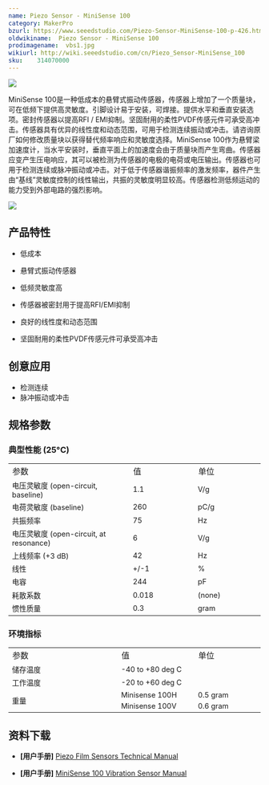 ```yaml
---
name: Piezo Sensor - MiniSense 100
category: MakerPro
bzurl: https://www.seeedstudio.com/Piezo-Sensor-MiniSense-100-p-426.html
oldwikiname:  Piezo Sensor - MiniSense 100
prodimagename:  vbs1.jpg
wikiurl: http://wiki.seeedstudio.com/cn/Piezo_Sensor-MiniSense_100
sku:    314070000
---
```

![](http://bz.seeedstudio.com/depot/images/product/vbs1.jpg)

MiniSense 100是一种低成本的悬臂式振动传感器，传感器上增加了一个质量块，可在低频下提供高灵敏度。引脚设计易于安装，可焊接。提供水平和垂直安装选项。密封传感器以提高RFI / EMI抑制。坚固耐用的柔性PVDF传感元件可承受高冲击。传感器具有优异的线性度和动态范围，可用于检测连续振动或冲击。请咨询原厂如何修改质量块以获得替代频率响应和灵敏度选择。MiniSense 100作为悬臂梁加速度计，当水平安装时，垂直平面上的加速度会由于质量块而产生弯曲。传感器应变产生压电响应，其可以被检测为传感器的电极的电荷或电压输出。传感器也可用于检测连续或脉冲振动或冲击。对于低于传感器谐振频率的激发频率，器件产生由“基线”灵敏度控制的线性输出，共振的灵敏度明显较高。传感器检测低频运动的能力受到外部电路的强烈影响。

[![](https://github.com/SeeedDocument/wiki_chinese/raw/master/docs/images/click_to_buy.PNG)](https://item.taobao.com/item.htm?spm=a1z10.3-c.w4002-11172317909.11.5e478797bFgAnB&id=520045234235)


##   产品特性

*   低成本

*   悬臂式振动传感器

*   低频灵敏度高

*   传感器被密封用于提高RFI/EMI抑制

*   良好的线性度和动态范围

*   坚固耐用的柔性PVDF传感元件可承受高冲击

##   创意应用

*   检测连续
*   脉冲振动或冲击


##   规格参数

###  典型性能 (25°C)

<table >
<tr>
<td width="500"> 参数
</td>
<td width="250"> 值
</td>
<td width="250"> 单位
</td></tr>
<tr style="font-size: 90%">
<td> 电压灵敏度 (open-circuit, baseline)
</td>
<td>  1.1
</td>
<td>  V/g
</td></tr>
<tr style="font-size: 90%">
<td> 电荷灵敏度 (baseline)
</td>
<td>  260
</td>
<td>  pC/g
</td></tr>
<tr style="font-size: 90%">
<td> 共振频率
</td>
<td>  75
</td>
<td>  Hz
</td></tr>
<tr style="font-size: 90%">
<td> 电压灵敏度 (open-circuit, at resonance)
</td>
<td>  6
</td>
<td>  V/g
</td></tr>
<tr style="font-size: 90%">
<td> 上线频率 (+3 dB)
</td>
<td>  42
</td>
<td>  Hz
</td></tr>
<tr style="font-size: 90%">
<td> 线性
</td>
<td>  +/-1
</td>
<td>  %
</td></tr>
<tr style="font-size: 90%">
<td> 电容
</td>
<td>  244
</td>
<td>  pF
</td></tr>
<tr style="font-size: 90%">
<td> 耗散系数
</td>
<td> 0.018
</td>
<td> (none)
</td></tr>
<tr style="font-size: 90%">
<td> 惯性质量
</td>
<td>  0.3
</td>
<td>  gram
</td></tr></table>

###   环境指标

<table >
<tr>
<td width="500"> 参数
</td>
<td width="250"> 值
</td>
<td width="250"> 单位
</td></tr>
<tr style="font-size: 90%">
<td> 储存温度
</td>
<td colspan="2" rowspan="1">  -40 to +80 deg C
</td></tr>
<tr style="font-size: 90%">
<td>  工作温度
</td>
<td colspan="2" rowspan="1">  -20 to +60 deg C
</td></tr>
<tr style="font-size: 90%">
<td colspan="1" rowspan="2"> 重量
</td>
<td>  Minisense 100H
</td>
<td> 0.5 gram
</td></tr>
<tr style="font-size: 90%">
<td>  Minisense 100V
</td>
<td> 0.6 gram
</td></tr></table>


##   资料下载

- **[用户手册]** [Piezo Film Sensors Technical Manual](https://github.com/SeeedDocument/Piezo_Sensor-MiniSense_100/raw/master/res/MSI-techman.pdf)

- **[用户手册]** [MiniSense 100 Vibration Sensor Manual](https://github.com/SeeedDocument/Piezo_Sensor-MiniSense_100/raw/master/res/MiniSense_100.pdf)
